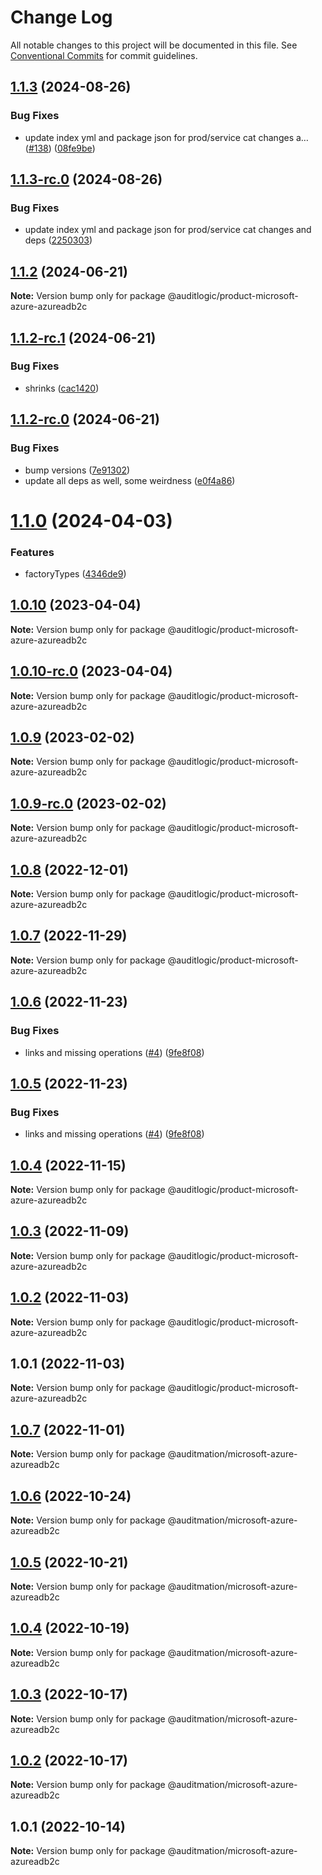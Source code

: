 # Change Log

All notable changes to this project will be documented in this file.
See [Conventional Commits](https://conventionalcommits.org) for commit guidelines.

## [1.1.3](https://github.com/auditlogic/product/compare/@auditlogic/product-microsoft-azure-azureadb2c@1.1.2...@auditlogic/product-microsoft-azure-azureadb2c@1.1.3) (2024-08-26)


### Bug Fixes

* update index yml and package json for prod/service cat changes a… ([#138](https://github.com/auditlogic/product/issues/138)) ([08fe9be](https://github.com/auditlogic/product/commit/08fe9beb1c8457462a19bc69caa02e6212d97e1a))





## [1.1.3-rc.0](https://github.com/auditlogic/product/compare/@auditlogic/product-microsoft-azure-azureadb2c@1.1.2...@auditlogic/product-microsoft-azure-azureadb2c@1.1.3-rc.0) (2024-08-26)


### Bug Fixes

* update index yml and package json for prod/service cat changes and deps ([2250303](https://github.com/auditlogic/product/commit/225030363a363608240135b7ebed386b28f01e4b))





## [1.1.2](https://github.com/auditlogic/product/compare/@auditlogic/product-microsoft-azure-azureadb2c@1.1.2-rc.1...@auditlogic/product-microsoft-azure-azureadb2c@1.1.2) (2024-06-21)

**Note:** Version bump only for package @auditlogic/product-microsoft-azure-azureadb2c





## [1.1.2-rc.1](https://github.com/auditlogic/product/compare/@auditlogic/product-microsoft-azure-azureadb2c@1.1.2-rc.0...@auditlogic/product-microsoft-azure-azureadb2c@1.1.2-rc.1) (2024-06-21)


### Bug Fixes

* shrinks ([cac1420](https://github.com/auditlogic/product/commit/cac14200fefcd8183ab69fe89a47bd3f70f563e9))





## [1.1.2-rc.0](https://github.com/auditlogic/product/compare/@auditlogic/product-microsoft-azure-azureadb2c@1.1.0...@auditlogic/product-microsoft-azure-azureadb2c@1.1.2-rc.0) (2024-06-21)


### Bug Fixes

* bump versions ([7e91302](https://github.com/auditlogic/product/commit/7e913023b8b312150ed7762c32fbbe616be71de5))
* update all deps as well, some weirdness ([e0f4a86](https://github.com/auditlogic/product/commit/e0f4a864714e2d3de6bbf3da014d5312fe53be2f))





# [1.1.0](https://github.com/auditlogic/product/compare/@auditlogic/product-microsoft-azure-azureadb2c@1.0.10...@auditlogic/product-microsoft-azure-azureadb2c@1.1.0) (2024-04-03)


### Features

* factoryTypes ([4346de9](https://github.com/auditlogic/product/commit/4346de92693aee892fccf725338ffc7b80ab182b))





## [1.0.10](https://github.com/auditlogic/product/compare/@auditlogic/product-microsoft-azure-azureadb2c@1.0.9...@auditlogic/product-microsoft-azure-azureadb2c@1.0.10) (2023-04-04)

**Note:** Version bump only for package @auditlogic/product-microsoft-azure-azureadb2c





## [1.0.10-rc.0](https://github.com/auditlogic/product/compare/@auditlogic/product-microsoft-azure-azureadb2c@1.0.9...@auditlogic/product-microsoft-azure-azureadb2c@1.0.10-rc.0) (2023-04-04)

**Note:** Version bump only for package @auditlogic/product-microsoft-azure-azureadb2c





## [1.0.9](https://github.com/auditlogic/product/compare/@auditlogic/product-microsoft-azure-azureadb2c@1.0.8...@auditlogic/product-microsoft-azure-azureadb2c@1.0.9) (2023-02-02)

**Note:** Version bump only for package @auditlogic/product-microsoft-azure-azureadb2c





## [1.0.9-rc.0](https://github.com/auditlogic/product/compare/@auditlogic/product-microsoft-azure-azureadb2c@1.0.8...@auditlogic/product-microsoft-azure-azureadb2c@1.0.9-rc.0) (2023-02-02)

**Note:** Version bump only for package @auditlogic/product-microsoft-azure-azureadb2c





## [1.0.8](https://github.com/auditlogic/product/compare/@auditlogic/product-microsoft-azure-azureadb2c@1.0.7...@auditlogic/product-microsoft-azure-azureadb2c@1.0.8) (2022-12-01)

**Note:** Version bump only for package @auditlogic/product-microsoft-azure-azureadb2c





## [1.0.7](https://github.com/auditlogic/product/compare/@auditlogic/product-microsoft-azure-azureadb2c@1.0.6...@auditlogic/product-microsoft-azure-azureadb2c@1.0.7) (2022-11-29)

**Note:** Version bump only for package @auditlogic/product-microsoft-azure-azureadb2c





## [1.0.6](https://github.com/auditlogic/product/compare/@auditlogic/product-microsoft-azure-azureadb2c@1.0.4...@auditlogic/product-microsoft-azure-azureadb2c@1.0.6) (2022-11-23)


### Bug Fixes

* links and missing operations ([#4](https://github.com/auditlogic/product/issues/4)) ([9fe8f08](https://github.com/auditlogic/product/commit/9fe8f08fe7c57fdb79f991ac35bd6ac2e7dcad38))





## [1.0.5](https://github.com/auditlogic/product/compare/@auditlogic/product-microsoft-azure-azureadb2c@1.0.4...@auditlogic/product-microsoft-azure-azureadb2c@1.0.5) (2022-11-23)


### Bug Fixes

* links and missing operations ([#4](https://github.com/auditlogic/product/issues/4)) ([9fe8f08](https://github.com/auditlogic/product/commit/9fe8f08fe7c57fdb79f991ac35bd6ac2e7dcad38))





## [1.0.4](https://github.com/auditlogic/product/compare/@auditlogic/product-microsoft-azure-azureadb2c@1.0.3...@auditlogic/product-microsoft-azure-azureadb2c@1.0.4) (2022-11-15)

**Note:** Version bump only for package @auditlogic/product-microsoft-azure-azureadb2c





## [1.0.3](https://github.com/auditlogic/product/compare/@auditlogic/product-microsoft-azure-azureadb2c@1.0.2...@auditlogic/product-microsoft-azure-azureadb2c@1.0.3) (2022-11-09)

**Note:** Version bump only for package @auditlogic/product-microsoft-azure-azureadb2c





## [1.0.2](https://github.com/auditlogic/product/compare/@auditlogic/product-microsoft-azure-azureadb2c@1.0.1...@auditlogic/product-microsoft-azure-azureadb2c@1.0.2) (2022-11-03)

**Note:** Version bump only for package @auditlogic/product-microsoft-azure-azureadb2c





## 1.0.1 (2022-11-03)

**Note:** Version bump only for package @auditlogic/product-microsoft-azure-azureadb2c





## [1.0.7](https://github.com/auditmation/store-content/compare/@auditmation/microsoft-azure-azureadb2c@1.0.6...@auditmation/microsoft-azure-azureadb2c@1.0.7) (2022-11-01)

**Note:** Version bump only for package @auditmation/microsoft-azure-azureadb2c





## [1.0.6](https://github.com/auditmation/store-content/compare/@auditmation/microsoft-azure-azureadb2c@1.0.5...@auditmation/microsoft-azure-azureadb2c@1.0.6) (2022-10-24)

**Note:** Version bump only for package @auditmation/microsoft-azure-azureadb2c





## [1.0.5](https://github.com/auditmation/store-content/compare/@auditmation/microsoft-azure-azureadb2c@1.0.4...@auditmation/microsoft-azure-azureadb2c@1.0.5) (2022-10-21)

**Note:** Version bump only for package @auditmation/microsoft-azure-azureadb2c





## [1.0.4](https://github.com/auditmation/store-content/compare/@auditmation/microsoft-azure-azureadb2c@1.0.3...@auditmation/microsoft-azure-azureadb2c@1.0.4) (2022-10-19)

**Note:** Version bump only for package @auditmation/microsoft-azure-azureadb2c





## [1.0.3](https://github.com/auditmation/store-content/compare/@auditmation/microsoft-azure-azureadb2c@1.0.2...@auditmation/microsoft-azure-azureadb2c@1.0.3) (2022-10-17)

**Note:** Version bump only for package @auditmation/microsoft-azure-azureadb2c





## [1.0.2](https://github.com/auditmation/store-content/compare/@auditmation/microsoft-azure-azureadb2c@1.0.1...@auditmation/microsoft-azure-azureadb2c@1.0.2) (2022-10-17)

**Note:** Version bump only for package @auditmation/microsoft-azure-azureadb2c





## 1.0.1 (2022-10-14)

**Note:** Version bump only for package @auditmation/microsoft-azure-azureadb2c
